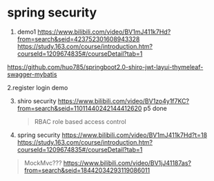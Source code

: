 # spring security



1. demo1
https://www.bilibili.com/video/BV1mJ411k7Hd?from=search&seid=423752301608943328
https://study.163.com/course/introduction.htm?courseId=1209674835#/courseDetail?tab=1

https://github.com/huo785/springboot2.0-shiro-jwt-layui-thymeleaf-swagger-mybatis

2.register login demo

3. shiro security
   https://www.bilibili.com/video/BV1zo4y1f7KC?from=search&seid=11011440242144412620
   p5 done
   > RBAC role based access control
   > 
> 
4. spring security
https://www.bilibili.com/video/BV1mJ411k7Hd?t=18
   https://study.163.com/course/introduction.htm?courseId=1209674835#/courseDetail?tab=1

> MockMvc??? https://www.bilibili.com/video/BV1jJ41187as?from=search&seid=18442034293119086011
